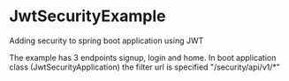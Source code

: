 # JwtSecurityExample
Adding security to spring boot application using JWT 

The example has 3 endpoints signup, login and home. In boot application class (JwtSecurityApplication) the filter url is specified "/security/api/v1/*"

